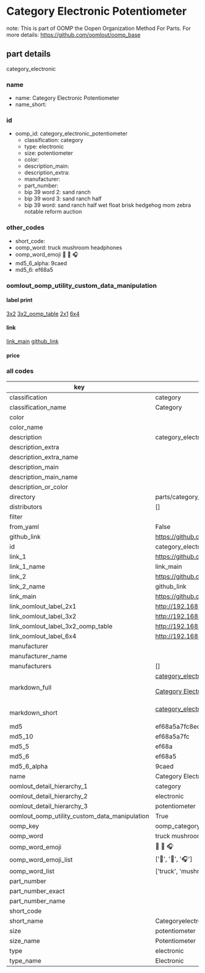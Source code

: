 # Category Electronic Potentiometer  

note: This is part of OOMP the Oopen Organization Method For Parts. For more details: https://github.com/oomlout/oomp_base

##  part details



category_electronic

### name
* name: Category Electronic Potentiometer
* name_short: 
### id
* oomp_id: category_electronic_potentiometer
  * classification: category
  * type: electronic
  * size: potentiometer
  * color: 
  * description_main: 
  * description_extra: 
  * manufacturer: 
  * part_number: 
  * bip 39 word 2: sand ranch
  * bip 39 word 3: sand ranch half
  * bip 39 word: sand ranch half wet float brisk hedgehog mom zebra notable reform auction

### other_codes
* short_code: 
* oomp_word: truck mushroom headphones
* oomp_word_emoji :truck: :mushroom: :headphones:
* md5_6_alpha: 9caed
* md5_6: ef68a5






### oomlout_oomp_utility_custom_data_manipulation
#### label print
[3x2](http://192.168.1.245:1112/?label=oomp%209caed)
[3x2_oomp_table](http://192.168.1.107:1112/?label=oomp%209caed)
[2x1](http://192.168.1.242:1112/?label=oomp%209caed)
[6x4](http://192.168.1.55:1112/?label=oomp%209caed)    

#### link

[link_main](https://github.com/oomlout/oomlout_oomp_current_version_messy/tree/main/parts/category_electronic_potentiometer) [github_link](https://github.com/oomlout/oomlout_oomp_part_src/tree/main/parts/category_electronic_potentiometer)                             

#### price







### all codes 
| key | value |  
| --- | --- |  
| classification | category |  
| classification_name | Category |  
| color |  |  
| color_name |  |  
| description | category_electronic |  
| description_extra |  |  
| description_extra_name |  |  
| description_main |  |  
| description_main_name |  |  
| description_or_color |   |  
| directory | parts/category_electronic_potentiometer |  
| distributors | [] |  
| filter |  |  
| from_yaml | False |  
| github_link | https://github.com/oomlout/oomlout_oomp_part_src/tree/main/parts/category_electronic_potentiometer |  
| id | category_electronic_potentiometer |  
| link_1 | https://github.com/oomlout/oomlout_oomp_current_version_messy/tree/main/parts/category_electronic_potentiometer |  
| link_1_name | link_main |  
| link_2 | https://github.com/oomlout/oomlout_oomp_part_src/tree/main/parts/category_electronic_potentiometer |  
| link_2_name | github_link |  
| link_main | https://github.com/oomlout/oomlout_oomp_current_version_messy/tree/main/parts/category_electronic_potentiometer |  
| link_oomlout_label_2x1 | http://192.168.1.242:1112/?label=oomp%209caed |  
| link_oomlout_label_3x2 | http://192.168.1.245:1112/?label=oomp%209caed |  
| link_oomlout_label_3x2_oomp_table | http://192.168.1.107:1112/?label=oomp%209caed |  
| link_oomlout_label_6x4 | http://192.168.1.55:1112/?label=oomp%209caed |  
| manufacturer |  |  
| manufacturer_name |  |  
| manufacturers | [] |  
| markdown_full | [category_electronic_potentiometer](https://github.com/oomlout/oomlout_oomp_current_version_messy/tree/main/parts/category_electronic_potentiometer)<br>[](https://github.com/oomlout/oomlout_oomp_current_version_messy/tree/main/parts/category_electronic_potentiometer)<br>[Category Electronic Potentiometer](https://github.com/oomlout/oomlout_oomp_current_version_messy/tree/main/parts/category_electronic_potentiometer)<br><br> |  
| markdown_short | [category_electronic_potentiometer](https://github.com/oomlout/oomlout_oomp_current_version_messy/tree/main/parts/category_electronic_potentiometer)<br><br> |  
| md5 | ef68a5a7fc8ecd50712c9f98d0ec65f9 |  
| md5_10 | ef68a5a7fc |  
| md5_5 | ef68a |  
| md5_6 | ef68a5 |  
| md5_6_alpha | 9caed |  
| name | Category Electronic Potentiometer |  
| oomlout_detail_hierarchy_1 | category |  
| oomlout_detail_hierarchy_2 | electronic |  
| oomlout_detail_hierarchy_3 | potentiometer |  
| oomlout_oomp_utility_custom_data_manipulation | True |  
| oomp_key | oomp_category_electronic_potentiometer |  
| oomp_word | truck mushroom headphones |  
| oomp_word_emoji | :truck: :mushroom: :headphones: |  
| oomp_word_emoji_list | [':truck:', ':mushroom:', ':headphones:'] |  
| oomp_word_list | ['truck', 'mushroom', 'headphones'] |  
| part_number |  |  
| part_number_exact |  |  
| part_number_name |  |  
| short_code |  |  
| short_name | Categoryelectronic |  
| size | potentiometer |  
| size_name | Potentiometer |  
| type | electronic |  
| type_name | Electronic |  
